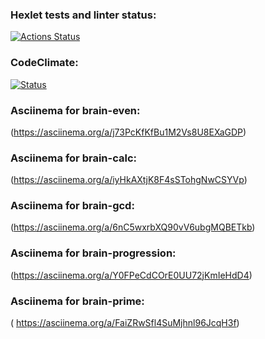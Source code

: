 ### Hexlet tests and linter status:
[![Actions Status](https://github.com/byruleyolo/python-project-49/workflows/hexlet-check/badge.svg)](https://github.com/byruleyolo/python-project-49/actions)
### CodeClimate:
[![Status](https://codeclimate.com/github/byruleyolo/python-project-49/maintainability)](https://api.codeclimate.com/v1/badges/3d2f4a9264964d196601/maintainability)
### Asciinema for brain-even:
(https://asciinema.org/a/j73PcKfKfBu1M2Vs8U8EXaGDP)
### Asciinema for brain-calc:
(https://asciinema.org/a/iyHkAXtjK8F4sSTohgNwCSYVp)
### Asciinema for brain-gcd:
(https://asciinema.org/a/6nC5wxrbXQ90vV6ubgMQBETkb)
### Asciinema for brain-progression:
(https://asciinema.org/a/Y0FPeCdCOrE0UU72jKmIeHdD4)
### Asciinema for brain-prime:
( https://asciinema.org/a/FaiZRwSfl4SuMjhnl96JcqH3f)

